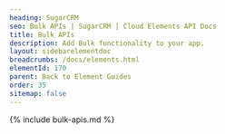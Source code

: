 ```yaml
---
heading: SugarCRM
seo: Bulk APIs | SugarCRM | Cloud Elements API Docs
title: Bulk APIs
description: Add Bulk functionality to your app.
layout: sidebarelementdoc
breadcrumbs: /docs/elements.html
elementId: 170
parent: Back to Element Guides
order: 35
sitemap: false
---
```


{% include bulk-apis.md %}
